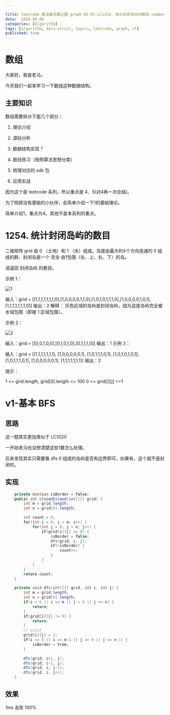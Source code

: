 ```yaml
---

title: leetcode 算法篇专题之图 graph 02-01-LC1254. 统计封闭岛屿的数目 number-of-closed-islands
date:  2020-06-08
categories: [Algorithm]
tags: [algorithm, data-struct, topics, leetcode, graph, sf]
published: true
---
```



# 数组

大家好，我是老马。

今天我们一起来学习一下数组这种数据结构。

## 主要知识

数组需要拆分下面几个部分：

1. 理论介绍

2. 源码分析

3. 数据结构实现？

4. 题目练习（按照算法思想分类）

5. 梳理对应的 sdk 包

6. 应用实战

因为这个是 leetcode 系列，所以重点是 4、5(对4再一次总结)。

为了照顾没有基础的小伙伴，会简单介绍一下1的基础理论。

简单介绍1，重点为4。其他不是本系列的重点。

# 1254. 统计封闭岛屿的数目

二维矩阵 grid 由 0 （土地）和 1 （水）组成。岛是由最大的4个方向连通的 0 组成的群，封闭岛是一个 完全 由1包围（左、上、右、下）的岛。

请返回 封闭岛屿 的数目。

示例 1：

![1](https://assets.leetcode.com/uploads/2019/10/31/sample_3_1610.png)

输入：grid = [[1,1,1,1,1,1,1,0],[1,0,0,0,0,1,1,0],[1,0,1,0,1,1,1,0],[1,0,0,0,0,1,0,1],[1,1,1,1,1,1,1,0]]
输出：2
解释：
灰色区域的岛屿是封闭岛屿，因为这座岛屿完全被水域包围（即被 1 区域包围）。

示例 2：

![2](https://assets.leetcode-cn.com/aliyun-lc-upload/uploads/2019/11/07/sample_4_1610.png)

输入：grid = [[0,0,1,0,0],[0,1,0,1,0],[0,1,1,1,0]]
输出：1
示例 3：

输入：grid = [[1,1,1,1,1,1,1],
             [1,0,0,0,0,0,1],
             [1,0,1,1,1,0,1],
             [1,0,1,0,1,0,1],
             [1,0,1,1,1,0,1],
             [1,0,0,0,0,0,1],
             [1,1,1,1,1,1,1]]
输出：2
 

提示：

1 <= grid.length, grid[0].length <= 100
0 <= grid[i][j] <=1

# v1-基本 BFS

## 思路

这一题其实更加类似于 LC1020

一开始老马也没想清楚这些1要怎么处理。

后来发现其实只需要看 dfs 0 组成的岛屿是否有边界即可，如果有，这个就不是封闭的。

## 实现

```java
    private boolean isBorder = false;
    public int closedIsland(int[][] grid) {
        int m = grid.length;
        int n = grid[0].length;

        int count = 0;
        for(int i = 0; i < m; i++) {
            for(int j = 0; j < n; j++) {
                if(grid[i][j] == 0) {
                    isBorder = false;
                    dfs(grid, i, j);
                    if(!isBorder) {
                        count++;
                    }
                }
            }
        }
        return count;
    }

    private void dfs(int[][] grid, int i, int j) {
        int m = grid.length;
        int n = grid[0].length;
        if(i < 0 || i >= m || j < 0 || j >= n) {
            return;
        }
        if(grid[i][j] != 0) {
            return;
        }
        // visit
        grid[i][j] = 2;
        if(i == 0 || i == m-1 || j == 0 || j == n-1) {
            isBorder = true;
        }

        dfs(grid, i+1, j);
        dfs(grid, i-1, j);
        dfs(grid, i, j-1);
        dfs(grid, i, j+1);
    }
```


## 效果

1ms 击败 100%

